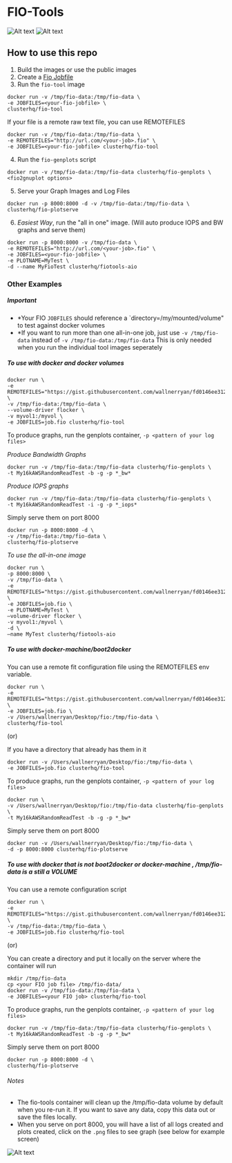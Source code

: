 # FIO-Tools

![Alt text](http://i.imgur.com/3oFD3XP.png "Plot Example")
![Alt text](http://i.imgur.com/5vUItaO.png "Plot Example")

## How to use this repo

1. Build the images or use the public images
2. Create a [Fio Jobfile](http://www.bluestop.org/fio/HOWTO.txt)
3. Run the `fio-tool` image

  ```
  docker run -v /tmp/fio-data:/tmp/fio-data \
  -e JOBFILES=<your-fio-jobfile> \
  clusterhq/fio-tool
  ```
If your file is a remote raw text file, you can use REMOTEFILES 

  ```
  docker run -v /tmp/fio-data:/tmp/fio-data \
  -e REMOTEFILES="http://url.com/<your-job>.fio" \
  -e JOBFILES=<your-fio-jobfile> clusterhq/fio-tool
  ```
4. Run the `fio-genplots` script

  ```
  docker run -v /tmp/fio-data:/tmp/fio-data clusterhq/fio-genplots \
  <fio2gnuplot options>
  ```
5. Serve your Graph Images and Log Files

  ```
  docker run -p 8000:8000 -d -v /tmp/fio-data:/tmp/fio-data \
  clusterhq/fio-plotserve
  ```
6. *Easiest Way*, run the "all in one" image. (Will auto produce IOPS and BW graphs and serve them)

  ```
  docker run -p 8000:8000 -v /tmp/fio-data \
  -e REMOTEFILES="http://url.com/<your-job>.fio" \
  -e JOBFILES=<your-fio-jobfile> \
  -e PLOTNAME=MyTest \
  -d --name MyFioTest clusterhq/fiotools-aio
  ```

### Other Examples

##### *Important*
- *Your FIO `JOBFILES` should reference a `directory=/my/mounted/volume" to test against docker volumes
- *If you want to run more than one all-in-one job, just use `-v /tmp/fio-data` instead of `-v /tmp/fio-data:/tmp/fio-data` This is only needed when you run the individual tool images seperately 

##### To use with docker and docker volumes 
```
docker run \
-e REMOTEFILES="https://gist.githubusercontent.com/wallnerryan/fd0146ee3122278d7b5f/raw/cdd8de476abbecb5fb5c56239ab9b6eb3cec3ed5/job.fio" \
-v /tmp/fio-data:/tmp/fio-data \
--volume-driver flocker \
-v myvol1:/myvol \
-e JOBFILES=job.fio clusterhq/fio-tool
```

To produce graphs, run the genplots container, `-p <pattern of your log files>`

*Produce Bandwidth Graphs*
```
docker run -v /tmp/fio-data:/tmp/fio-data clusterhq/fio-genplots \
-t My16kAWSRandomReadTest -b -g -p *_bw*
```

*Produce IOPS graphs*
```
docker run -v /tmp/fio-data:/tmp/fio-data clusterhq/fio-genplots \
-t My16kAWSRandomReadTest -i -g -p *_iops*
```

Simply serve them on port 8000
```
docker run -p 8000:8000 -d \
-v /tmp/fio-data:/tmp/fio-data \
clusterhq/fio-plotserve
```

*To use the all-in-one image*
```
docker run \
-p 8000:8000 \
-v /tmp/fio-data \
-e REMOTEFILES="https://gist.githubusercontent.com/wallnerryan/fd0146ee3122278d7b5f/raw/006ff707bc1a4aae570b33f4f4cd7729f7d88f43/job.fio" \
-e JOBFILES=job.fio \
-e PLOTNAME=MyTest \
—volume-driver flocker \
-v myvol1:/myvol \
-d \
—name MyTest clusterhq/fiotools-aio
```

##### To use with docker-machine/boot2docker

You can use a remote fit configuration file using the REMOTEFILES env variable.
```
docker run \
-e REMOTEFILES="https://gist.githubusercontent.com/wallnerryan/fd0146ee3122278d7b5f/raw/d089b6321746fe2928ce3f89fe64b437d1f669df/job.fio" \
-e JOBFILES=job.fio \
-v /Users/wallnerryan/Desktop/fio:/tmp/fio-data \
clusterhq/fio-tool
```

(or)

If you have a directory that already has them in it
```
docker run -v /Users/wallnerryan/Desktop/fio:/tmp/fio-data \
-e JOBFILES=job.fio clusterhq/fio-tool
```

To produce graphs, run the genplots container, `-p <pattern of your log files>`
```
docker run \
-v /Users/wallnerryan/Desktop/fio:/tmp/fio-data clusterhq/fio-genplots \
-t My16kAWSRandomReadTest -b -g -p *_bw*
```

Simply serve them on port 8000
```
docker run -v /Users/wallnerryan/Desktop/fio:/tmp/fio-data \
-d -p 8000:8000 clusterhq/fio-plotserve
```

#####  To use with docker that is *not* boot2docker or docker-machine , /tmp/fio-data is a still a VOLUME

You can use a remote configuration script
```
docker run \
-e REMOTEFILES="https://gist.githubusercontent.com/wallnerryan/fd0146ee3122278d7b5f/raw/2eb7d0ae9b77fa5a93662fe8088df2d83fff9ab2/job.fio" \
-v /tmp/fio-data:/tmp/fio-data \
-e JOBFILES=job.fio clusterhq/fio-tool
```
(or)

You can create a directory and put it locally on the server where the container will run
```
mkdir /tmp/fio-data
cp <your FIO job file> /tmp/fio-data/
docker run -v /tmp/fio-data:/tmp/fio-data \
-e JOBFILES=<your FIO job> clusterhq/fio-tool
```

To produce graphs, run the genplots container, `-p <pattern of your log files>`
```
docker run -v /tmp/fio-data:/tmp/fio-data clusterhq/fio-genplots \
-t My16kAWSRandomReadTest -b -g -p *_bw*
```

Simply serve them on port 8000
```
docker run -p 8000:8000 -d \
clusterhq/fio-plotserve
```

###### Notes

- The fio-tools container will clean up the /tmp/fio-data volume by default when you re-run it. If you want to save any data, copy this data out or save the files locally.
- When you serve on port 8000, you will have a list of all logs created and plots created, click on the `.png` files to see graph (see below for example screen)


![Alt text](http://i.imgur.com/nksQkZi.png "Served Files")
